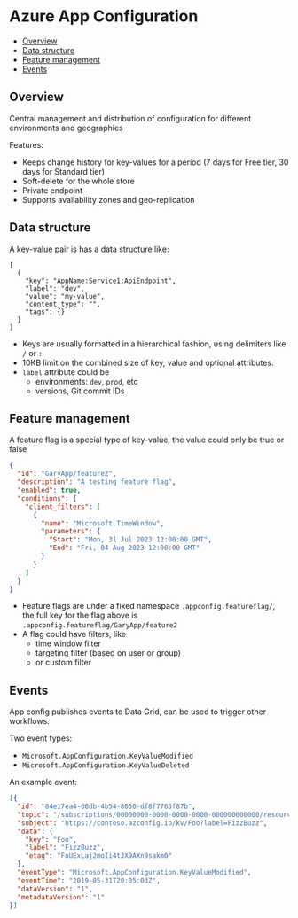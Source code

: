 # Azure App Configuration

- [Overview](#overview)
- [Data structure](#data-structure)
- [Feature management](#feature-management)
- [Events](#events)


## Overview

Central management and distribution of configuration for different environments and geographies

Features:

- Keeps change history for key-values for a period (7 days for Free tier, 30 days for Standard tier)
- Soft-delete for the whole store
- Private endpoint
- Supports availability zones and geo-replication


## Data structure

A key-value pair is has a data structure like:

```
[
  {
    "key": "AppName:Service1:ApiEndpoint",
    "label": "dev",
    "value": "my-value",
    "content_type": "",
    "tags": {}
  }
]
```

- Keys are usually formatted in a hierarchical fashion, using delimiters like `/` or `:`
- 10KB limit on the combined size of key, value and optional attributes.
- `label` attribute could be
  - environments: `dev`, `prod`, etc
  - versions, Git commit IDs


## Feature management

A feature flag is a special type of key-value, the value could only be true or false

```json
{
  "id": "GaryApp/feature2",
  "description": "A testing feature flag",
  "enabled": true,
  "conditions": {
    "client_filters": [
      {
        "name": "Microsoft.TimeWindow",
        "parameters": {
          "Start": "Mon, 31 Jul 2023 12:00:00 GMT",
          "End": "Fri, 04 Aug 2023 12:00:00 GMT"
        }
      }
    ]
  }
}
```

- Feature flags are under a fixed namespace `.appconfig.featureflag/`, the full key for the flag above is  `.appconfig.featureflag/GaryApp/feature2`
- A flag could have filters, like
  - time window filter
  - targeting filter (based on user or group)
  - or custom filter


## Events

App config publishes events to Data Grid, can be used to trigger other workflows.

Two event types:

- `Microsoft.AppConfiguration.KeyValueModified`
- `Microsoft.AppConfiguration.KeyValueDeleted`

An example event:

```json
[{
  "id": "84e17ea4-66db-4b54-8050-df8f7763f87b",
  "topic": "/subscriptions/00000000-0000-0000-0000-000000000000/resourceGroups/testrg/providers/microsoft.appconfiguration/configurationstores/contoso",
  "subject": "https://contoso.azconfig.io/kv/Foo?label=FizzBuzz",
  "data": {
    "key": "Foo",
    "label": "FizzBuzz",
    "etag": "FnUExLaj2moIi4tJX9AXn9sakm0"
  },
  "eventType": "Microsoft.AppConfiguration.KeyValueModified",
  "eventTime": "2019-05-31T20:05:03Z",
  "dataVersion": "1",
  "metadataVersion": "1"
}]
```